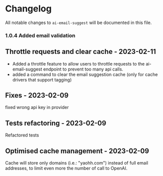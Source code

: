 # Changelog

All notable changes to `ai-email-suggest` will be documented in this file.

### 1.0.4 Added email validation

## Throttle requests and clear cache - 2023-02-11

- Added a throttle feature to allow users to throttle requests to the ai-email-suggest endpoint to prevent too many api calls.
- added a command to clear the email suggestion cache (only for cache drivers that support tagging)

## Fixes - 2023-02-09

fixed wrong api key in provider

## Tests refactoring - 2023-02-09

Refactored tests

## Optimised cache management - 2023-02-09

Cache will store only domains (i.e.: "yaohh.com") instead of full email addresses, to limit even more the number of call to OpenAI.
